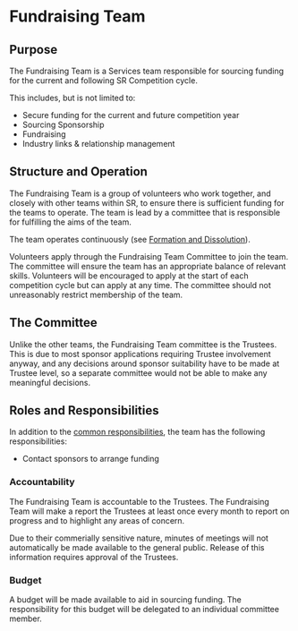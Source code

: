 # Fundraising Team

## Purpose

The Fundraising Team is a Services team responsible for sourcing funding for the current and following SR Competition cycle.

This includes, but is not limited to:
* Secure funding for the current and future competition year
* Sourcing Sponsorship
* Fundraising
* Industry links & relationship management

## Structure and Operation

The Fundraising Team is a group of volunteers who work together, and closely with other teams within SR, to ensure there is sufficient funding for the teams to operate. The team is lead by a committee that is responsible for fulfilling the aims of the team.

The team operates continuously (see [Formation and Dissolution](committee-involvement.md)).

Volunteers apply through the Fundraising Team Committee to join the team. The committee will ensure the team has an appropriate balance of relevant skills. Volunteers will be encouraged to apply at the start of each competition cycle but can apply at any time. The committee should not unreasonably restrict membership of the team.

## The Committee
Unlike the other teams, the Fundraising Team committee is the Trustees. This is due to most sponsor applications requiring Trustee involvement anyway, and any decisions around sponsor suitability have to be made at Trustee level, so a separate committee would not be able to make any meaningful decisions.

## Roles and Responsibilities

In addition to the [common responsibilities](./common-responsibilities.md), the team has the following responsibilities:

* Contact sponsors to arrange funding

### Accountability

The Fundraising Team is accountable to the Trustees. The Fundraising Team will make a report the Trustees at least once every month to report on progress and to highlight any areas of concern. 

Due to their commerially sensitive nature, minutes of meetings will not automatically be made available to the general public. Release of this information requires approval of the Trustees.

### Budget

A budget will be made available to aid in sourcing funding. The responsibility for this budget will be delegated to an individual committee member.
